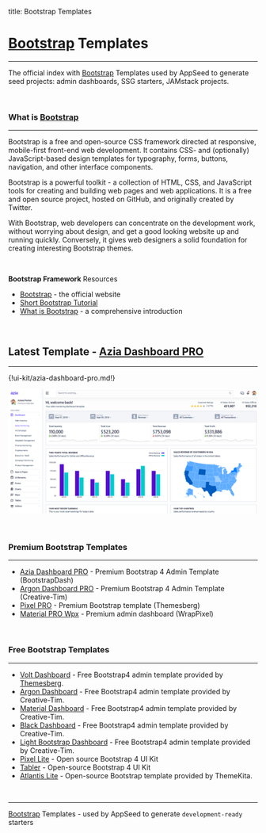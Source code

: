 
title: Bootstrap Templates

# [Bootstrap](https://getbootstrap.com/) Templates
---

The official index with [Bootstrap](https://getbootstrap.com/) Templates used by AppSeed to generate seed projects: admin dashboards, SSG starters, JAMstack projects. 

<br />

### What is [Bootstrap](https://getbootstrap.com/)
---

Bootstrap is a free and open-source CSS framework directed at responsive, mobile-first front-end web development. It contains CSS- and (optionally) JavaScript-based design templates for typography, forms, buttons, navigation, and other interface components.

Bootstrap is a powerful toolkit - a collection of HTML, CSS, and JavaScript tools for creating and building web pages and web applications. It is a free and open source project, hosted on GitHub, and originally created by Twitter.

With Bootstrap, web developers can concentrate on the development work, without worrying about design, and get a good looking website up and running quickly. Conversely, it gives web designers a solid foundation for creating interesting Bootstrap themes.

<br />

**Bootstrap Framework** Resources

- [Bootstrap](https://getbootstrap.com/) - the official website
- [Short Bootstrap Tutorial](https://www.toptal.com/front-end/what-is-bootstrap-a-short-tutorial-on-the-what-why-and-how)
- [What is Bootstrap](https://wpamelia.com/what-is-bootstrap/) - a comprehensive introduction

<br />

## Latest Template - [Azia Dashboard PRO](./azia-dashboard-pro/)
---

{!ui-kit/azia-dashboard-pro.md!}

![Azia Dashboard - Main Dashboard Screen.](https://raw.githubusercontent.com/admin-dashboards/azia-dashboard-pro/main/media/azia-dashboard-pro-screen.png)

<br />

### Premium Bootstrap Templates
---

- [Azia Dashboard PRO](./azia-dashboard-pro/) - Premium Bootstrap 4 Admin Template (BootstrapDash)
- [Argon Dashboard PRO](./argon-dashboard-pro/) - Premium Bootstrap 4 Admin Template (Creative-Tim)
- [Pixel PRO](./pixel-pro/) - Premium Bootstrap template (Themesberg)
- [Material PRO Wpx](./material-pro-wpx/) - Premium admin dashboard (WrapPixel)

<br />

### Free Bootstrap Templates
---

- [Volt Dashboard](./volt-dashboard/) - Free Bootstrap4 admin template provided by [Themesberg](https://appseed.us/agency/themesberg).
- [Argon Dashboard](./argon-dashboard/) - Free Bootstrap4 admin template provided by Creative-Tim.
- [Material Dashboard](./material-dashboard/) - Free Bootstrap4 admin template provided by Creative-Tim.
- [Black Dashboard](./black-dashboard/) - Free Bootstrap4 admin template provided by Creative-Tim.
- [Light Bootstrap Dashboard](./light-bootstrap-dashboard/) - Free Bootstrap4 admin template provided by Creative-Tim.
- [Pixel Lite](./pixel-lite/) - Open source Bootstrap 4 UI Kit
- [Tabler](./tabler/) - Open-source Bootstrap 4 UI Kit
- [Atlantis Lite](./atlantis-lite/) - Open-source Bootstrap template provided by ThemeKita. 

<br />

---
[Bootstrap](https://getbootstrap.com/) Templates - used by AppSeed to generate `development-ready` starters
